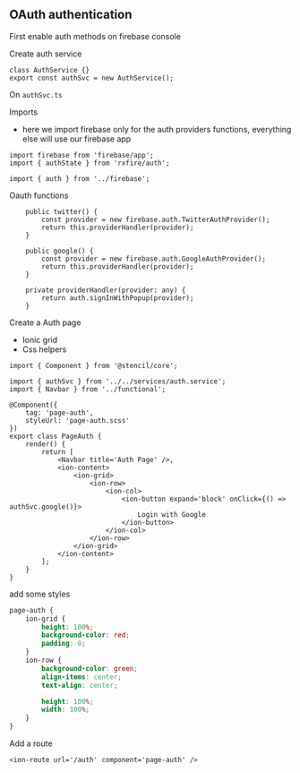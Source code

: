 ## OAuth authentication

First enable auth methods on firebase console

Create auth service

```tsx
class AuthService {}
export const authSvc = new AuthService();
```

On `authSvc.ts`

Imports

- here we import firebase only for the auth providers functions, everything else will use our firebase app

```tsx
import firebase from 'firebase/app';
import { authState } from 'rxfire/auth';

import { auth } from '../firebase';
```

Oauth functions

```tsx
	public twitter() {
		const provider = new firebase.auth.TwitterAuthProvider();
		return this.providerHandler(provider);
	}

	public google() {
		const provider = new firebase.auth.GoogleAuthProvider();
		return this.providerHandler(provider);
	}

	private providerHandler(provider: any) {
		return auth.signInWithPopup(provider);
	}
```

Create a Auth page

- Ionic grid
- Css helpers

```tsx
import { Component } from '@stencil/core';

import { authSvc } from '../../services/auth.service';
import { Navbar } from '../functional';

@Component({
	tag: 'page-auth',
	styleUrl: 'page-auth.scss'
})
export class PageAuth {
	render() {
		return [
			<Navbar title='Auth Page' />,
			<ion-content>
				<ion-grid>
					<ion-row>
						<ion-col>
							<ion-button expand='block' onClick={() => authSvc.google()}>
								Login with Google
							</ion-button>
						</ion-col>
					</ion-row>
				</ion-grid>
			</ion-content>
		];
	}
}
```

add some styles

```scss
page-auth {
	ion-grid {
		height: 100%;
		background-color: red;
		padding: 0;
	}
	ion-row {
		background-color: green;
		align-items: center;
		text-align: center;

		height: 100%;
		width: 100%;
	}
}
```

Add a route

```tsx
<ion-route url='/auth' component='page-auth' />
```
